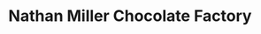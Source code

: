 ---
title: "Nathan Miller Chocolate Factory"
url: /chambersburg/nathan-miller-chocolate-factory/
shop: Schokolade
---